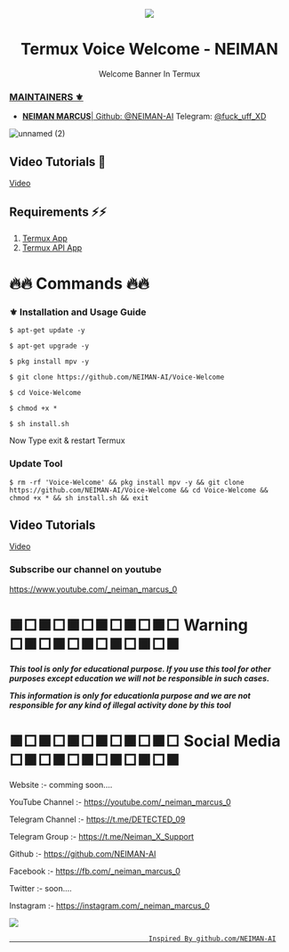 <p align="center">
  <img src="https://te.legra.ph/file/44ed82b29209035d052a2.jpg">  
</p>

<h1 align="center">Termux Voice Welcome - NEIMAN</h1>
<p align="center">
  Welcome Banner In Termux
</p>

<a href="https://t.me/Neiman_X_Support">


### MAINTAINERS ⚜️
* **NEIMAN MARCUS**| 
Github: <a href="https://github.com/NEIMAN-AI">@NEIMAN-AI</a>
Telegram: <a href="https://t.me/fuck_uff_XD">@fuck_uff_XD</a>

![unnamed (2)](https://te.legra.ph/file/cffd33b551c63dab6c03e.jpg)

## Video Tutorials 🙂

[Video](Comming...)


## Requirements ⚡⚡

1. [Termux App](https://play.google.com/store/apps/details?id=com.termux&hl=en_IN)
2. [Termux API App](https://play.google.com/store/apps/details?id=com.termux.api&hl=en_IN)

# 🔥🔥 Commands 🔥🔥

### ⚜️ Installation and Usage Guide
```
$ apt-get update -y
```
```
$ apt-get upgrade -y
```
```
$ pkg install mpv -y
```
```
$ git clone https://github.com/NEIMAN-AI/Voice-Welcome
```
```
$ cd Voice-Welcome
```
```
$ chmod +x *
```
```
$ sh install.sh
```
Now Type exit & restart Termux

### Update Tool
```
$ rm -rf 'Voice-Welcome' && pkg install mpv -y && git clone https://github.com/NEIMAN-AI/Voice-Welcome && cd Voice-Welcome && chmod +x * && sh install.sh && exit
```

## Video Tutorials

[Video](https://youtu.be/g8GF7n0O_LI)

### Subscribe our channel on youtube
https://www.youtube.com/_neiman_marcus_0



# ■□■□■□■□■□■□ Warning □■□■□■□■□■□■

***This tool is only for educational purpose. If you use this tool for other purposes except education we will not be responsible in such cases.***

***This information is only for educationla purpose and we are not responsible for any kind of illegal activity done by this tool***


# ■□■□■□■□■□■□ Social Media □■□■□■□■□■□■

Website :- comming soon....

YouTube Channel :- https://youtube.com/_neiman_marcus_0

Telegram Channel :- https://t.me/DETECTED_09

Telegram Group :- https://t.me/Neiman_X_Support

Github :- https://github.com/NEIMAN-AI

Facebook :-  https://fb.com/_neiman_marcus_0

Twitter :- soon....

Instagram :- https://instagram.com/_neiman_marcus_0

<a href="https://t.me/Neiman_X_Support"><img src="https://img.shields.io/badge/telegram-Ms.Neiman || TeamNeiman-blue.svg">


                                       Inspired By github.com/NEIMAN-AI
